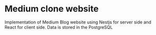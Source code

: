 # Medium clone website
Implementation of Medium Blog website using Nestjs for server side and React for client side. Data is stored in the PostgreSQL

